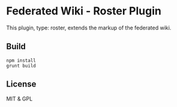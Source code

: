 # Federated Wiki - Roster Plugin

This plugin, type: roster, extends the markup of the federated wiki.

## Build

    npm install
    grunt build

## License

MIT & GPL

